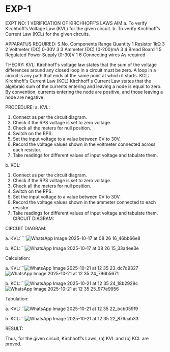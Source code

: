 # EXP-1
EXPT NO: 1	VERIFICATION OF KIRCHHOFF’S LAWS
AIM
a.   To verify Kirchhoff’s Voltage Law (KVL) for the given circuit. 
b.   To verify Kirchhoff’s Current Law (KCL) for the given circuits.

APPARATUS REQUIRED:
S.No.	Components	Range	Quantity
1	Resistor	1kΩ	3
2	Voltmeter (DC)	0-30V	3
3	Ammeter (DC)	(0-200)mA	3
4	Bread Board		1
5	Regulated Power Supply	(0-30)V	1
6	Connecting wires		As required

THEORY:
KVL: Kirchhoff's voltage law states that the sum of the voltage differences around any closed loop in a circuit must be zero. A loop in a circuit is any path that ends at the same point at which it starts.
KCL:
Kirchhoff's Current Law (KCL) Kirchhoff's Current Law states that the algebraic sum of the currents entering and leaving a node is equal to zero. By convention, currents entering the node are positive, and those leaving a node are negative


PROCEDURE:
a.   KVL:
1.   Connect as per the circuit diagram.
2.   Check if the RPS voltage is set to zero voltage.
3.   Check all the meters for null position.
4.   Switch on the RPS.
5.   Set the input voltage to a value between 0V to 30V.
6.   Record the voltage values shown in the voltmeter connected across each resistor.
7.   Take readings for different values of input voltage and tabulate them.


b.  KCL:
1.   Connect as per the circuit diagram.
2.   Check if the RPS voltage is set to zero voltage.
3.   Check all the meters for null position.
4.   Switch on the RPS.
5.   Set the input voltage to a value between 0V to 30V.
6.   Record the voltage values shown in the ammeter connected to each resistor.
7.   Take readings for different values of input voltage and tabulate them. 
CIRCUIT DIAGRAM:

CIRCUIT DIAGRAM:


a.   KVL:````![WhatsApp Image 2025-10-17 at 08 26 16_46bb66e8](https://github.com/user-attachments/assets/cdd2d874-e1cb-43e9-a6e6-96973f8c75b0)

 


b.  KCL:```![WhatsApp Image 2025-10-17 at 08 26 15_33a4ee3e](https://github.com/user-attachments/assets/977e0e84-28b7-4afd-8797-95dc59813530)

 

Calculation:

a.   KVL:```![WhatsApp Image 2025-10-21 at 12 35 23_dc7d9327](https://github.com/user-attachments/assets/355e45ef-869a-4491-bced-36cee5ce6d42)![WhatsApp Image 2025-10-21 at 12 35 24_796b5671](https://github.com/user-attachments/assets/8fa8f530-7bbd-4185-9d31-48bb30934236)




 


b.  KCL:```![WhatsApp Image 2025-10-21 at 12 35 24_18b2929c](https://github.com/user-attachments/assets/3dd607fa-9d56-4ce7-8266-205cd257e8dc)![WhatsApp Image 2025-10-21 at 12 35 25_977e9956](https://github.com/user-attachments/assets/1a6adf6a-9f57-48f4-9f23-82244e76f211)








Tabulation:

a.   KVL:```![WhatsApp Image 2025-10-21 at 12 35 22_bcb059f9](https://github.com/user-attachments/assets/c410fa0a-d133-457b-a8bc-24297d758fa0)


 


b.  KCL:```![WhatsApp Image 2025-10-21 at 12 35 22_876aab33](https://github.com/user-attachments/assets/b2bbf1ae-15e9-4a0d-87a9-9bb2180d52f9)





RESULT:

Thus, for the given circuit, Kirchhoff’s Laws, (a) KVL and (b) KCL are proved.
